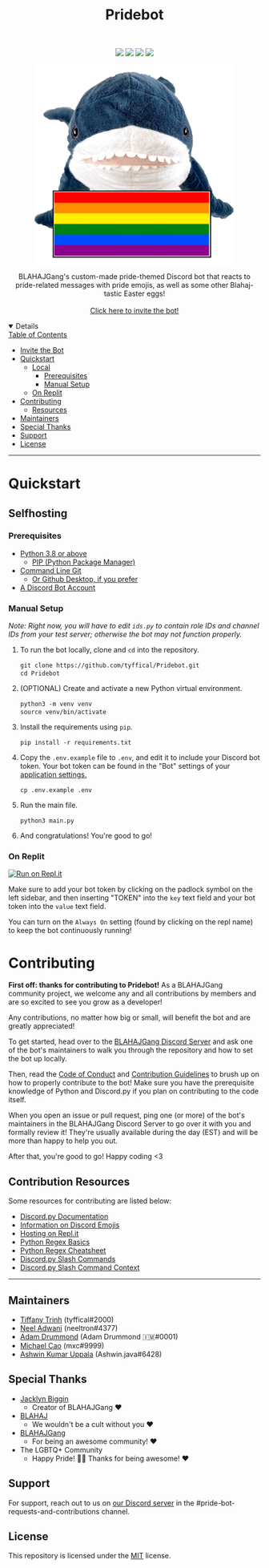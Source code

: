 <h1 align="center">Pridebot</h1>
<br>
<p align="center">
  <a href="https://github.com/tyffical/Pridebot/issues"><img src="https://img.shields.io/github/issues/tyffical/Pridebot"></a>
  <a href="https://github.com/tyffical/Pridebot/network/members"><img src="https://img.shields.io/github/forks/tyffical/Pridebot"></a>
  <a href="https://github.com/tyffical/Pridebot/stargazers"><img src="https://img.shields.io/github/stars/tyffical/Pridebot"></a>
  <a href="https://github.com/tyffical/Pridebot/blob/main/LICENSE"><img src="https://img.shields.io/github/license/tyffical/Pridebot"></a>
</p>
<p align="center">
  <a href="https://blahaj.lol/discord"><img alt="Pride Bot" title="Pride Bot" src="./images/flags/1.png" width="400" align="center"></a>
</p>

<p align="center">
  BLAHAJGang's custom-made pride-themed Discord bot that reacts to pride-related messages with pride emojis, as well as some other Blahaj-tastic Easter eggs!
  <br>
  <br>
  <a href="https://discord.com/api/oauth2/authorize?client_id=864548443234107402&permissions=2148002880&scope=bot">Click here to invite the bot!</href>
</p>

<details open="open">
<summary>Table of Contents</summary>

- [Invite the Bot](#invite-the-bot)
- [Quickstart](#quickstart)
  - [Local](#local)
    - [Prerequisites](#prerequisites)
    - [Manual Setup](#manual-setup)
  - [On Replit](#on-replit)
- [Contributing](#contributing)
  - [Resources](#resources)
- [Maintainers](#maintainers)
- [Special Thanks](#special-thanks)
- [Support](#support)
- [License](#license)

</details>

---

# Quickstart

## Selfhosting

### Prerequisites

- [Python 3.8 or above](https://www.python.org/downloads/)
  - [PIP (Python Package Manager)](https://pip.pypa.io/en/stable/installation/)
- [Command Line Git](https://git-scm.com/downloads)
  - [Or Github Desktop, if you prefer](https://desktop.github.com)
- [A Discord Bot Account](https://discordpy.readthedocs.io/en/stable/discord.html)

### Manual Setup

_Note: Right now, you will have to edit `ids.py` to contain role IDs and channel IDs from your test server; otherwise the bot may not function properly._

1. To run the bot locally, clone and `cd` into the repository.
   ```
   git clone https://github.com/tyffical/Pridebot.git
   cd Pridebot
   ```
2. (OPTIONAL) Create and activate a new Python virtual environment.
   ```
   python3 -m venv venv
   source venv/bin/activate
   ```
3. Install the requirements using `pip`.
   ```
   pip install -r requirements.txt
   ```
4. Copy the `.env.example` file to `.env`, and edit it to include your Discord bot token. Your bot token can be found in the "Bot" settings of your [application settings.](https://discord.com/developers/applications)
   ```
   cp .env.example .env
   ```
5. Run the main file.
   ```
   python3 main.py
   ```
6. And congratulations! You're good to go!

### On Replit

[![Run on Repl.it](https://repl.it/badge/github/tyffical/Pridebot)](https://repl.it/github/tyffical/Pridebot)

Make sure to add your bot token by clicking on the padlock symbol on the left sidebar, and then inserting "TOKEN" into the `key` text field and your bot token into the `value` text field.

You can turn on the `Always On` setting (found by clicking on the repl name) to keep the bot continuously running!

# Contributing

**First off: thanks for contributing to Pridebot!** As a BLAHAJGang community project, we welcome any and all contributions by members and are so excited to see you grow as a developer!

Any contributions, no matter how big or small, will benefit the bot and are greatly appreciated!

To get started, head over to the [BLAHAJGang Discord Server](https://blahaj.lol/discord) and ask one of the bot's maintainers to walk you through the repository and how to set the bot up locally.

Then, read the [Code of Conduct](https://github.com/tyffical/Pridebot/blob/main/CODE_OF_CONDUCT.md) and [Contribution Guidelines](https://github.com/tyffical/Pridebot/blob/main/CONTRIBUTING.md) to brush up on how to properly contribute to the bot! Make sure you have the prerequisite knowledge of Python and Discord.py if you plan on contributing to the code itself.

When you open an issue or pull request, ping one (or more) of the bot's maintainers in the BLAHAJGang Discord Server to go over it with you and formally review it! They're usually available during the day (EST) and will be more than happy to help you out.

After that, you're good to go! Happy coding <3

## Contribution Resources

Some resources for contributing are listed below:

- [Discord.py Documentation](https://discordpy.readthedocs.io/en/latest/api.html)
- [Information on Discord Emojis](https://gist.github.com/scragly/b8d20aece2d058c8c601b44a689a47a0)
- [Hosting on Repl.it](https://replit.com/talk/learn/Configuring-GitHub-repos-to-run-on-Replit-and-contributing-back/23948)
- [Python Regex Basics](https://www.w3schools.com/python/python_regex.asp)
- [Python Regex Cheatsheet](https://cheatography.com/mutanclan/cheat-sheets/python-regular-expression-regex/)
- [Discord.py Slash Commands](https://discord-py-slash-command.readthedocs.io/en/latest/gettingstarted.html)
- [Discord.py Slash Command Context](https://discord-py-slash-command.readthedocs.io/en/latest/discord_slash.context.html)

---

## Maintainers

- [Tiffany Trinh](https://tyffic.al) (tyffical#2000)
- [Neel Adwani](https://neeltron.com) (neeltron#4377)
- [Adam Drummond](https://adamd.fyi/) (Adam Drummond 🇮🇲#0001)
- [Michael Cao](https://m.omg.lol) (mxc#9999)
- [Ashwin Kumar Uppala](https://github.com/ashwinexe) (Ashwin.java#6428)

## Special Thanks

- [Jacklyn Biggin](https://poly.work/jacklynbiggin)
  - Creator of BLAHAJGang &#x2764;&#xFE0F;
- [BLAHAJ](https://www.ikea.com/us/en/p/blahaj-soft-toy-shark-90373590/)
  - We wouldn't be a cult without you &#x2764;&#xFE0F;
- [BLAHAJGang](https://blahajgang.lol/)
  - For being an awesome community! &#x2764;&#xFE0F;
- The LGBTQ+ Community
  - Happy Pride! &#x1F3F3;&#xFE0F;&#x200D;&#x1F308; Thanks for being awesome! &#x2764;&#xFE0F;

## Support

For support, reach out to us on [our Discord server](https://blahaj.lol/discord) in the #pride-bot-requests-and-contributions channel.

## License

This repository is licensed under the [MIT](https://choosealicense.com/licenses/mit/) license.
